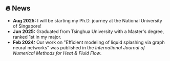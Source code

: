 ## 🔥 News
* **Aug 2025:** I will be starting my Ph.D. journey at the National University of Singapore!
* **Jun 2025:** Graduated from Tsinghua University with a Master's degree, ranked 1st in my major.
* **Feb 2024:** Our work on "Efficient modeling of liquid splashing via graph neural networks" was published in the *International Journal of Numerical Methods for Heat & Fluid Flow*.
